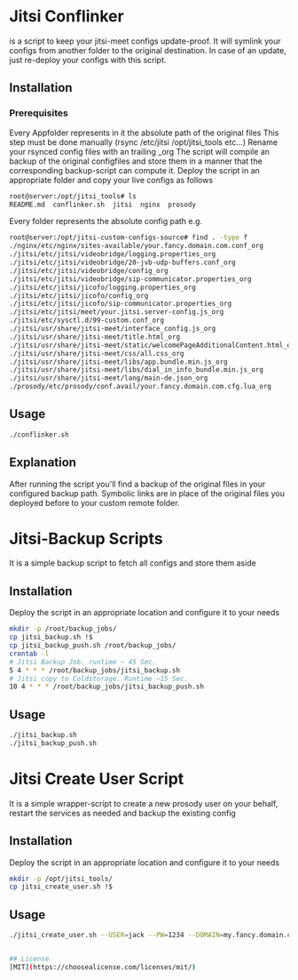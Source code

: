 # Jitsi Conflinker
is a script to keep your jitsi-meet configs update-proof.
It will symlink your configs from another folder to the original destination.
In case of an update, just re-deploy your configs with this script.
## Installation
### Prerequisites
Every Appfolder represents in it the absolute path of the original files
This step must be done manually (rsync /etc/jitsi /opt/jitsi_tools etc...)
Rename your rsynced config files with an trailing _org
The script will compile an backup of the original configfiles and store them
in a manner that the corresponding backup-script can compute it.
Deploy the script in an appropriate folder and copy your live configs as follows
```bash
root@server:/opt/jitsi_tools# ls
README.md  conflinker.sh  jitsi  nginx  prosody
````
Every folder represents the absolute config path e.g.
```bash
root@server:/opt/jitsi-custom-configs-source# find . -type f
./nginx/etc/nginx/sites-available/your.fancy.domain.com.conf_org
./jitsi/etc/jitsi/videobridge/logging.properties_org
./jitsi/etc/jitsi/videobridge/20-jvb-udp-buffers.conf_org
./jitsi/etc/jitsi/videobridge/config_org
./jitsi/etc/jitsi/videobridge/sip-communicator.properties_org
./jitsi/etc/jitsi/jicofo/logging.properties_org
./jitsi/etc/jitsi/jicofo/config_org
./jitsi/etc/jitsi/jicofo/sip-communicator.properties_org
./jitsi/etc/jitsi/meet/your.jitsi.server-config.js_org
./jitsi/etc/sysctl.d/99-custom.conf_org
./jitsi/usr/share/jitsi-meet/interface_config.js_org
./jitsi/usr/share/jitsi-meet/title.html_org
./jitsi/usr/share/jitsi-meet/static/welcomePageAdditionalContent.html_org
./jitsi/usr/share/jitsi-meet/css/all.css_org
./jitsi/usr/share/jitsi-meet/libs/app.bundle.min.js_org
./jitsi/usr/share/jitsi-meet/libs/dial_in_info_bundle.min.js_org
./jitsi/usr/share/jitsi-meet/lang/main-de.json_org
./prosody/etc/prosody/conf.avail/your.fancy.domain.com.cfg.lua_org
```
## Usage
```bash
./conflinker.sh
```
## Explanation
After running the script you'll find a backup of the original files in your configured backup path.
Symbolic links are in place of the original files you deployed before to your custom remote folder.

# Jitsi-Backup Scripts
It is a simple backup script to fetch all configs and store them aside

## Installation
Deploy the script in an appropriate location and configure it to your needs
```bash
mkdir -p /root/backup_jobs/
cp jitsi_backup.sh !$
cp jitsi_backup_push.sh /root/backup_jobs/
crontab -l
# Jitsi Backup Job. runtime ~ 45 Sec.
5 4 * * * /root/backup_jobs/jitsi_backup.sh
# Jitsi copy to Coldstorage. Runtime ~15 Sec.
10 4 * * * /root/backup_jobs/jitsi_backup_push.sh
```
## Usage
```bash
./jitsi_backup.sh
./jitsi_backup_push.sh
```
# Jitsi Create User Script
It is a simple wrapper-script to create a new prosody user on your behalf, restart the services as needed and backup the existing config

## Installation
Deploy the script in an appropriate location and configure it to your needs
```bash
mkdir -p /opt/jitsi_tools/
cp jitsi_create_user.sh !$
```
## Usage
```bash
./jitsi_create_user.sh --USER=jack --PW=1234 --DOMAIN=my.fancy.domain.com --BAK=y


## License
[MIT](https://choosealicense.com/licenses/mit/)
